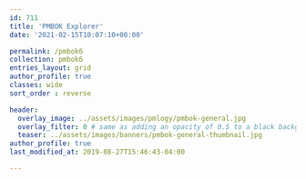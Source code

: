 ```yaml
---
id: 711    
title: 'PMBOK Explorer'
date: '2021-02-15T10:07:10+00:00'

permalink: /pmbok6
collection: pmbok6
entries_layout: grid
author_profile: true
classes: wide
sort_order : reverse   

header:
  overlay_image: ../assets/images/pmlogy/pmbok-general.jpg
  overlay_filter: 0 # same as adding an opacity of 0.5 to a black background
  teaser: ../assets/images/banners/pmbok-general-thumbnail.jpg
author_profile: true
last_modified_at: 2019-08-27T15:46:43-04:00

---
```

